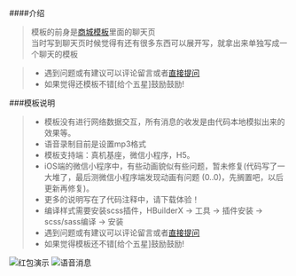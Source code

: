 ####介绍
> 模板的前身是[商城模板](https://ext.dcloud.net.cn/plugin?id=267)里面的聊天页  
> 当时写到聊天页时候觉得有还有很多东西可以展开写，就拿出来单独写成一个聊天的模板  

[直接提问]: https://ask.dcloud.net.cn/publish/ext/?pn=聊天模板&uid=518399 "直接提问"
[给五星吧]: javascript:rating() "给五星吧"
> * 遇到问题或有建议可以评论留言或者[直接提问]
> * 如果觉得还模板不错[给个五星]鼓励鼓励!

###模板说明
> * 模板没有进行网络数据交互，所有消息的收发是由代码本地模拟出来的效果等。
> * 语音录制目前是设置mp3格式
> * 模板支持端：真机基座，微信小程序，H5。
> * iOS端的微信小程序中，有些动画貌似有些问题，暂未修复(代码写了一大堆了，最后测微信小程序端发现动画有问题 (0..0)，先搁置吧，以后更新再修复)。
> * 更多的说明写在了代码注释中，请下载体验！
> * 编译样式需要安装scss插件，HBuilderX -> 工具 -> 插件安装 -> scss/sass编译 -> 安装
> * 遇到问题或有建议可以评论留言或者[直接提问]
> * 如果觉得模板还不错[给个五星]鼓励鼓励!

![红包演示](https://s2.ax1x.com/2019/04/17/Ax5TXD.gif)
![语音消息](https://s2.ax1x.com/2019/04/17/Ax5o6O.gif)